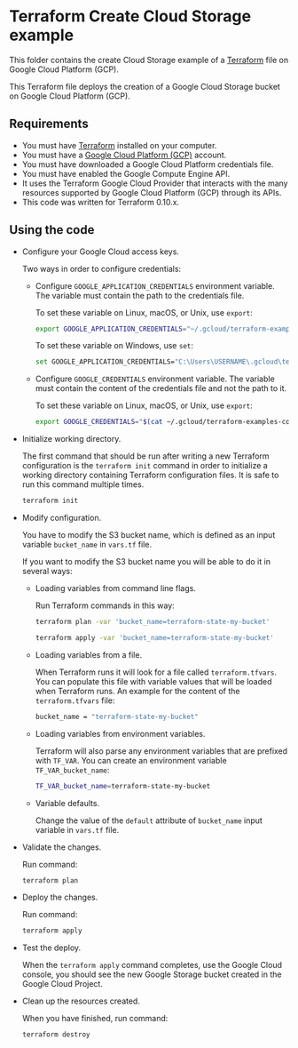# Terraform Create Cloud Storage example

This folder contains the create Cloud Storage example of a [Terraform](https://www.terraform.io/) file on Google Cloud Platform (GCP).

This Terraform file deploys the creation of a Google Cloud Storage bucket on Google Cloud Platform (GCP).

## Requirements

* You must have [Terraform](https://www.terraform.io/) installed on your computer.
* You must have a [Google Cloud Platform (GCP)](https://cloud.google.com/) account.
* You must have downloaded a Google Cloud Platform credentials file.
* You must have enabled the Google Compute Engine API.
* It uses the Terraform Google Cloud Provider that interacts with the many resources supported by Google Cloud Platform (GCP) through its APIs.
* This code was written for Terraform 0.10.x.

## Using the code

* Configure your Google Cloud access keys.

  Two ways in order to configure credentials:

  * Configure `GOOGLE_APPLICATION_CREDENTIALS` environment variable. The variable must contain the path to the credentials file.

    To set these variable on Linux, macOS, or Unix, use `export`:

    ```bash
    export GOOGLE_APPLICATION_CREDENTIALS="~/.gcloud/terraform-examples-code.json"
    ```

    To set these variable on Windows, use `set`:

    ```bash
    set GOOGLE_APPLICATION_CREDENTIALS="C:\Users\USERNAME\.gcloud\terraform-examples-code.json"
    ```

  * Configure `GOOGLE_CREDENTIALS` environment variable. The variable must contain the content of the credentials file and not the path to it.

    To set these variable on Linux, macOS, or Unix, use `export`:

    ```bash
    export GOOGLE_CREDENTIALS="$(cat ~/.gcloud/terraform-examples-code.json)"
    ```

* Initialize working directory.

  The first command that should be run after writing a new Terraform configuration is the `terraform init` command in order to initialize a working directory containing Terraform configuration files. It is safe to run this command multiple times.

  ```bash
  terraform init
  ```

* Modify configuration.

  You have to modify the S3 bucket name, which is defined as an input variable `bucket_name` in `vars.tf` file.

  If you want to modify the S3 bucket name you will be able to do it in several ways:

  * Loading variables from command line flags.

    Run Terraform commands in this way:

    ```bash
    terraform plan -var 'bucket_name=terraform-state-my-bucket'
    ```

    ```bash
    terraform apply -var 'bucket_name=terraform-state-my-bucket'
    ```

  * Loading variables from a file.

    When Terraform runs it will look for a file called `terraform.tfvars`. You can populate this file with variable values that will be loaded when Terraform runs. An example for the content of the `terraform.tfvars` file:

    ```bash
    bucket_name = "terraform-state-my-bucket"
    ```

  * Loading variables from environment variables.

    Terraform will also parse any environment variables that are prefixed with `TF_VAR`. You can create an environment variable `TF_VAR_bucket_name`:

    ```bash
    TF_VAR_bucket_name=terraform-state-my-bucket
    ```

  * Variable defaults.

    Change the value of the `default` attribute of `bucket_name` input variable in `vars.tf` file.

* Validate the changes.

  Run command:

  ```bash
  terraform plan
  ```

* Deploy the changes.

  Run command:

  ```bash
  terraform apply
  ```

* Test the deploy.

  When the `terraform apply` command completes, use the Google Cloud console, you should see the new Google Storage bucket created in the Google Cloud Project.

* Clean up the resources created.

  When you have finished, run command:

  ```bash
  terraform destroy
  ```